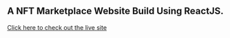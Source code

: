 ## A NFT Marketplace Website Build Using ReactJS.

[Click here to check out the live site](https://nft-marketplace-rp.netlify.app/)

